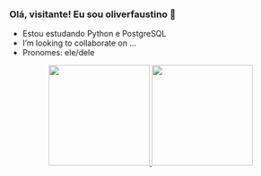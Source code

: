 ### Olá, visitante! Eu sou oliverfaustino 👋

- Estou estudando Python e PostgreSQL
- I’m looking to collaborate on ...
- Pronomes: ele/dele

<div align="center">
  <a href="https://github.com/oliverfaustino">
  <img height="180em" src="https://github-readme-stats.vercel.app/api?username=oliverfaustino&show_icons=true&theme=dracula&include_all_commits=true&count_private=true"/>
  <img height="180em" src="https://github-readme-stats.vercel.app/api/top-langs/?username=oliverfaustino&layout=compact&langs_count=7&theme=contrast"/>
</div>
